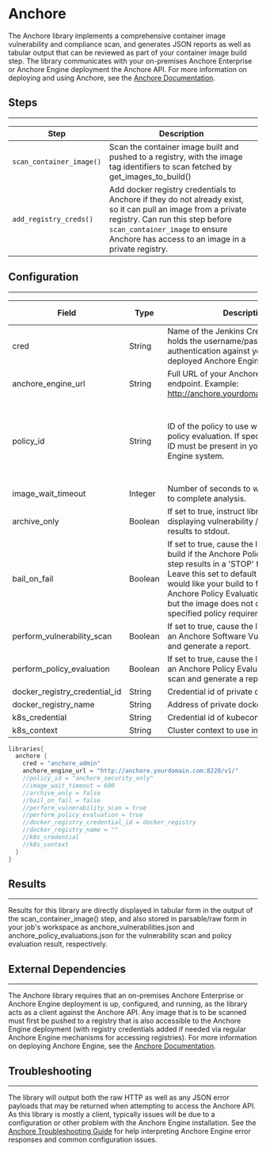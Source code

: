 # Anchore

The Anchore library implements a comprehensive container image vulnerability and compliance scan,
and generates JSON reports as well as tabular output that can be reviewed as part of your container image build step.
The library communicates with your on-premises Anchore Enterprise or Anchore Engine deployment the Anchore API.
For more information on deploying and using Anchore, see the [Anchore Documentation](https://docs.anchore.com).

## Steps
---

| Step | Description | 
| ----------- | ----------- |
| ``scan_container_image()`` | Scan the container image built and pushed to a registry, with the image tag identifiers to scan fetched by get_images_to_build() |
| ``add_registry_creds()`` | Add docker registry credentials to Anchore if they do not already exist, so it can pull an image from a private registry. Can run this step before `scan_container_image` to ensure Anchore has access to an image in a private registry. |


## Configuration
---

| Field | Type | Description | Default Value |
| ----------- | ----------- | ----------- | ----------- |
| cred | String | Name of the Jenkins Credential that holds the username/password for authentication against your locally deployed Anchore Engine | None (required to be specified) |
| anchore_engine_url | String | Full URL of your Anchore Engine API endpoint. Example: http://anchore.yourdomain.com:8228/v1/ | None (required to be specified) |
| policy_id | String | ID of the policy to use when performing policy evaluation. If specified, the policy ID must be present in your Anchore Engine system. |  default (will use the currently default/active policy configured in your Anchore Engine)
| image_wait_timeout | Integer | Number of seconds to wait for an image to complete analysis. | 300 |
| archive_only | Boolean | If set to true, instruct library to skip displaying vulnerability / policy evaluation results to stdout. | false |
| bail_on_fail | Boolean | If set to true, cause the library to fail the build if the Anchore Policy Evaluation step results in a 'STOP' final action. Leave this set to default (true) if you would like your build to fail when your Anchore Policy Evaluation is successful, but the image does not conform to your specified policy requirements. | true |
| perform_vulnerability_scan | Boolean | If set to true, cause the library to perform an Anchore Software Vulnerability scan and generate a report. | true |
| perform_policy_evaluation | Boolean | If set to true, cause the library to perform an Anchore Policy Evaluation compliance scan and generate a report. | true |
| docker_registry_credential_id | String | Credential id of private docker registry | true |
| docker_registry_name | String | Address of private docker registry | true |
| k8s_credential | String | Credential id of kubeconfig credential | true |
| k8s_context | String | Cluster context to use in kubeconfig | true |

```groovy
libraries{
  anchore {
    cred = "anchore_admin"
    anchore_engine_url = "http://anchore.yourdomain.com:8228/v1/"
    //policy_id = "anchore_security_only"
    //image_wait_timeout = 600
    //archive_only = false
    //bail_on_fail = false
    //perform_vulnerability_scan = true
    //perform_policy_evaluation = true
    //docker_registry_credential_id = docker_registry
    //docker_registry_name = ""
    //k8s_credential
    //k8s_context
  }
}
```

## Results
---

Results for this library are directly displayed in tabular form in the output of the scan_container_image() step,
and also stored in parsable/raw form in your job's workspace as anchore_vulnerabilities.json and
anchore_policy_evaluations.json for the vulnerability scan and policy evaluation result, respectively.

## External Dependencies
---

The Anchore library requires that an on-premises Anchore Enterprise or Anchore Engine deployment is up,
configured, and running, as the library acts as a client against the Anchore API.
Any image that is to be scanned must first be pushed to a registry that is also accessible to the Anchore Engine deployment
(with registry credentials added if needed via regular Anchore Engine mechanisms for accessing registries).
For more information on deploying Anchore Engine, see the [Anchore Documentation](https://docs.anchore.com).

## Troubleshooting
---

The library will output both the raw HTTP as well as any JSON error payloads that may be returned when attempting to access the Anchore API.
As this library is mostly a client, typically issues will be due to a configuration or other problem with the Anchore Engine installation.
See the [Anchore Troubleshooting Guide](https://docs.anchore.com/current/docs/troubleshooting/) for help interpreting Anchore Engine error responses and common configuration issues.
